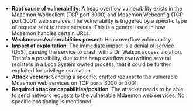 - **Root cause of vulnerability**: A heap overflow vulnerability exists in the Mdaemon Worldclient (TCP port 3000) and Mdaemon Webconfig (TCP port 3001) web services. The vulnerability is triggered by a specific type of request sent to these services. This is a general issue in how Mdaemon handles certain URLs.
- **Weaknesses/vulnerabilities present**: Heap overflow vulnerability.
- **Impact of exploitation**: The immediate impact is a denial of service (DoS), causing the service to crash with a Dr. Watson access violation. There's a possibility, due to the heap overflow overwriting several registers in a LocalSystem owned process, that it could be further exploited for privilege escalation.
- **Attack vectors**: Sending a specific, crafted request to the vulnerable Mdaemon web services on TCP ports 3000 or 3001.
- **Required attacker capabilities/position**: The attacker needs to be able to send network requests to the vulnerable Mdaemon web services. No specific positioning is mentioned.